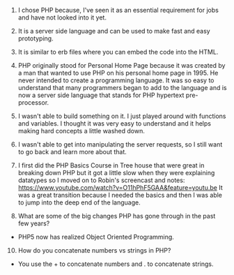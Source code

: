 1. I chose PHP because, I've seen it as an essential requirement for jobs and have not looked into it yet.

2. It is a server side language and can be used to make fast and easy prototyping.

3. It is similar to erb files where you can embed the code into the HTML.

4. PHP originally stood for Personal Home Page because it was created by a man that wanted to use PHP on his personal home page in 1995. He never intended to create a programming language. It was so easy to understand that many programmers began to add to the language and is now a server side language that stands for PHP hypertext pre-processor.

5. I wasn't able to build something on it. I just played around with functions and variables. I thought it was very easy to understand and it helps making hard concepts a little washed down.

6. I wasn't able to get into manipulating the server requests, so I still want to go back and learn more about that.

7. I first did the PHP Basics Course in Tree house that were great in breaking down PHP but it got a little slow when they were explaining datatypes so I moved on to Robin's screencast and notes: https://www.youtube.com/watch?v=O11hPhF5GAA&feature=youtu.be
It was a great transition because I needed the basics and then I was able to jump into the deep end of the language.

9. What are some of the big changes PHP has gone through in the past few years?
  - PHP5 now has realized Object Oriented Programming.

10. How do you concatenate numbers vs strings in PHP?
  - You use the + to concatenate numbers and . to concatenate strings.
